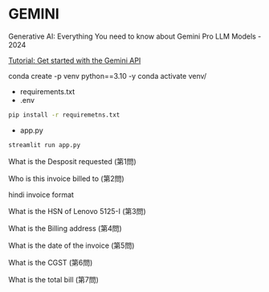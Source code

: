 # GEMINI
Generative AI: Everything You need to know about Gemini Pro LLM Models - 2024

[Tutorial: Get started with the Gemini API ](https://ai.google.dev/gemini-api/docs/get-started/tutorial?lang=python&authuser=1)

conda create -p venv python==3.10 -y
conda activate venv/

* requirements.txt
* .env

```bash
pip install -r requiremetns.txt
```

* app.py

```bash
streamlit run app.py
```


What is the Desposit requested (第1問)

Who is this invoice billed to (第2問)

hindi invoice format

What is the HSN of Lenovo 5125-I (第3問)

What is the Billing address (第4問) 

What is the date of the invoice (第5問)

What is the CGST (第6問)

What is the total bill (第7問)
